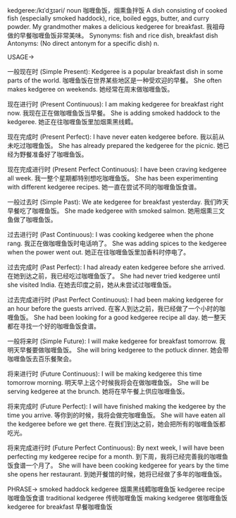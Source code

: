 kedgeree:/kɪˈdʒɪəri/
noun
咖喱鱼饭，烟熏鱼拌饭
A dish consisting of cooked fish (especially smoked haddock), rice, boiled eggs, butter, and curry powder.
My grandmother makes a delicious kedgeree for breakfast. 我祖母做的早餐咖喱鱼饭非常美味。
Synonyms: fish and rice dish, breakfast dish
Antonyms: (No direct antonym for a specific dish)
n.


USAGE->

一般现在时 (Simple Present):
Kedgeree is a popular breakfast dish in some parts of the world.  咖喱鱼饭在世界某些地区是一种受欢迎的早餐。
She often makes kedgeree on weekends. 她经常在周末做咖喱鱼饭。

现在进行时 (Present Continuous):
I am making kedgeree for breakfast right now. 我现在正在做咖喱鱼饭当早餐。
She is adding smoked haddock to the kedgeree. 她正在往咖喱鱼饭里加烟熏黑线鳕。

现在完成时 (Present Perfect):
I have never eaten kedgeree before. 我以前从未吃过咖喱鱼饭。
She has already prepared the kedgeree for the picnic. 她已经为野餐准备好了咖喱鱼饭。

现在完成进行时 (Present Perfect Continuous):
I have been craving kedgeree all week.  我一整个星期都特别想吃咖喱鱼饭。
She has been experimenting with different kedgeree recipes. 她一直在尝试不同的咖喱鱼饭食谱。

一般过去时 (Simple Past):
We ate kedgeree for breakfast yesterday. 我们昨天早餐吃了咖喱鱼饭。
She made kedgeree with smoked salmon. 她用烟熏三文鱼做了咖喱鱼饭。

过去进行时 (Past Continuous):
I was cooking kedgeree when the phone rang.  我正在做咖喱鱼饭时电话响了。
She was adding spices to the kedgeree when the power went out. 她正在往咖喱鱼饭里加香料时停电了。

过去完成时 (Past Perfect):
I had already eaten kedgeree before she arrived. 在她到达之前，我已经吃过咖喱鱼饭了。
She had never tried kedgeree until she visited India. 在她去印度之前，她从未尝试过咖喱鱼饭。

过去完成进行时 (Past Perfect Continuous):
I had been making kedgeree for an hour before the guests arrived.  在客人到达之前，我已经做了一个小时的咖喱鱼饭。
She had been looking for a good kedgeree recipe all day. 她一整天都在寻找一个好的咖喱鱼饭食谱。

一般将来时 (Simple Future):
I will make kedgeree for breakfast tomorrow.  我明天早餐要做咖喱鱼饭。
She will bring kedgeree to the potluck dinner. 她会带咖喱鱼饭去百乐餐聚会。

将来进行时 (Future Continuous):
I will be making kedgeree this time tomorrow morning.  明天早上这个时候我将会在做咖喱鱼饭。
She will be serving kedgeree at the brunch. 她将在早午餐上供应咖喱鱼饭。

将来完成时 (Future Perfect):
I will have finished making the kedgeree by the time you arrive.  等你到的时候，我将会做完咖喱鱼饭。
She will have eaten all the kedgeree before we get there.  在我们到达之前，她会把所有的咖喱鱼饭都吃光。

将来完成进行时 (Future Perfect Continuous):
By next week, I will have been perfecting my kedgeree recipe for a month. 到下周，我将已经完善我的咖喱鱼饭食谱一个月了。
She will have been cooking kedgeree for years by the time she opens her restaurant. 到她开餐馆的时候，她将已经做了多年的咖喱鱼饭。


PHRASE->
smoked haddock kedgeree 烟熏黑线鳕咖喱鱼饭
kedgeree recipe 咖喱鱼饭食谱
traditional kedgeree  传统咖喱鱼饭
making kedgeree 做咖喱鱼饭
kedgeree for breakfast 早餐咖喱鱼饭
